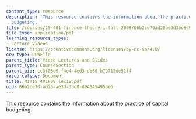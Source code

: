 ```yaml
---
content_type: resource
description: 'This resource contains the information about the practice of capital
  budgeting. '
file: /courses/15-401-finance-theory-i-fall-2008/06b2ce70ad26ae3d3be8d94145495be6_MIT15_401F08_lec18.pdf
file_type: application/pdf
learning_resource_types:
- Lecture Videos
license: https://creativecommons.org/licenses/by-nc-sa/4.0/
ocw_type: OCWFile
parent_title: Video Lectures and Slides
parent_type: CourseSection
parent_uid: cc3f05d9-f4e4-4ed3-db60-b79712de51f4
resourcetype: Document
title: MIT15_401F08_lec18.pdf
uid: 06b2ce70-ad26-ae3d-3be8-d94145495be6
---
```

This resource contains the information about the practice of capital budgeting. 